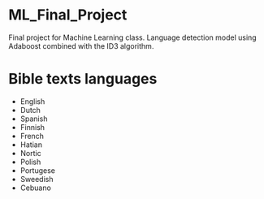 # ML_Final_Project
Final project for Machine Learning class. Language detection model using Adaboost combined with the ID3 algorithm.

# Bible texts languages
- English
- Dutch
- Spanish
- Finnish
- French
- Hatian
- Nortic
- Polish
- Portugese
- Sweedish
- Cebuano